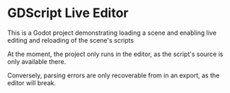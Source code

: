 # GDScript Live Editor

This is a Godot project demonstrating loading a scene and enabling live editing and reloading of the scene's scripts

At the moment, the project only runs in the editor, as the script's source is only available there.

Conversely, parsing errors are only recoverable from in an export, as the editor will break.
